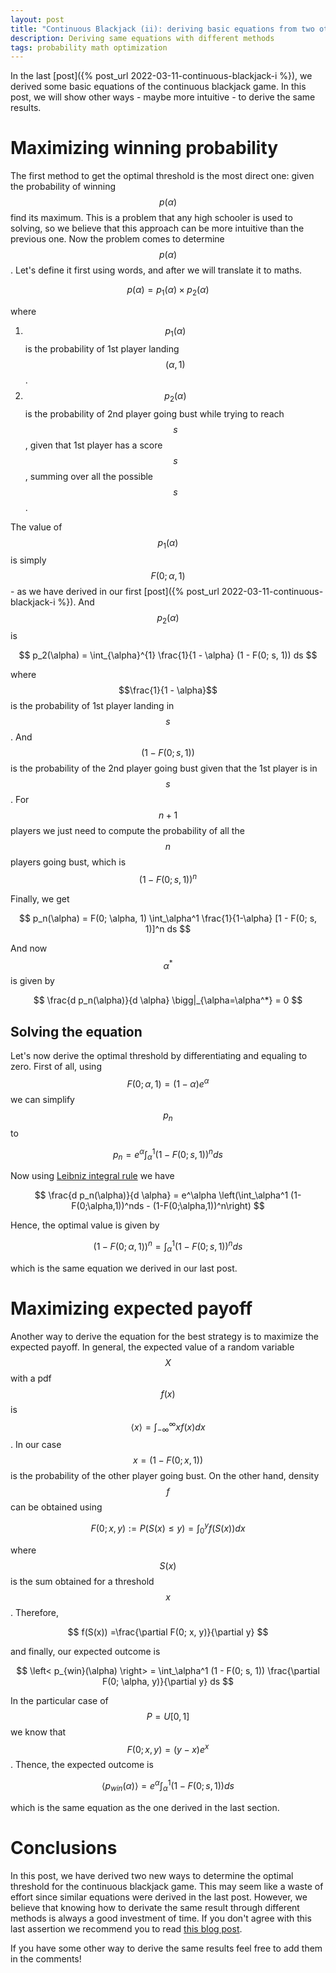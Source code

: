 ```yaml
---
layout: post
title: "Continuous Blackjack (ii): deriving basic equations from two other perspectives."
description: Deriving same equations with different methods
tags: probability math optimization
---
```



In the last [post]({% post_url 2022-03-11-continuous-blackjack-i %}), we derived some basic equations of the continuous blackjack game. In this post, we will show other ways - maybe more intuitive - to derive the same results.


# Maximizing winning probability


The first method to get the optimal threshold is the most direct one: given the probability of winning $$p(\alpha)$$ find its maximum. This is a problem that any high schooler is used to solving, so we believe that this approach can be more intuitive than the previous one. Now the problem comes to determine $$p(\alpha)$$. Let's define it first using words, and after we will translate it to maths.

$$
p(\alpha) = p_1(\alpha) \times p_2(\alpha)
$$

where 

1. $$p_1(\alpha)$$ is the probability of 1st player landing $$(\alpha, 1)$$.
2. $$p_2(\alpha)$$ is the probability of 2nd player going bust while trying to reach $$s$$, given that 1st player has a score $$s$$, summing over all the possible $$s$$.

The value of $$p_1(\alpha)$$ is simply $$F(0; \alpha, 1)$$ - as we have derived in our first [post]({% post_url 2022-03-11-continuous-blackjack-i %}). And $$p_2(\alpha)$$ is

$$
p_2(\alpha) = \int_{\alpha}^{1} \frac{1}{1 - \alpha} (1 - F(0; s, 1)) ds
$$ 

where $$\frac{1}{1 - \alpha}$$ is the probability of 1st player landing in $$s$$. And  $$(1 - F(0; s, 1))$$ is the probability of the 2nd player going bust given that the 1st player is in $$s$$. For $$n+1$$ players we just need to compute the probability of all the $$n$$ players going bust, which is $$(1 - F(0; s, 1))^n$$

Finally, we get

$$
p_n(\alpha) = F(0; \alpha, 1) \int_\alpha^1 \frac{1}{1-\alpha} [1 - F(0; s, 1)]^n ds
$$

And now $$\alpha^*$$ is given by

$$
\frac{d p_n(\alpha)}{d \alpha} \bigg|_{\alpha=\alpha^*} = 0
$$

## Solving the equation

Let's now derive the optimal threshold by differentiating and equaling to zero. First of all, using $$F(0; \alpha, 1) = (1 - \alpha)e^\alpha$$ we can simplify $$p_n$$ to

$$
p_n = e^\alpha \int_\alpha^1 (1 - F(0; s, 1))^n ds
$$

Now using [Leibniz integral rule](https://en.wikipedia.org/wiki/Leibniz_integral_rule) we have

$$
\frac{d p_n(\alpha)}{d \alpha} = e^\alpha \left(\int_\alpha^1 (1-F(0;\alpha,1))^nds - (1-F(0;\alpha,1))^n\right)
$$ 

Hence, the optimal value is given by

$$
(1-F(0;\alpha,1))^n = \int_\alpha^1 (1-F(0;s,1))^n ds
$$

which is the same equation we derived in our last post.

# Maximizing expected payoff

Another way to derive the equation for the best strategy is to maximize the expected payoff. In general, the expected value of a random variable $$X$$ with a pdf $$f(x)$$ is $$\left< x\right> = \int_{-\infty}^{\infty} xf(x) dx$$. In our case $$x = (1 - F(0; x, 1))$$ is the probability of the other player going bust. On the other hand, density $$f$$ can be obtained using

$$
F(0; x, y) := P(S(x) \leq y) = \int_0^y f(S(x))dx
$$

 where $$S(x)$$ is the sum obtained for a threshold $$x$$. Therefore, 
 
$$
f(S(x)) =\frac{\partial F(0; x, y)}{\partial y}
$$
 
 and finally, our expected outcome is

$$
\left< p_{win}(\alpha) \right> = \int_\alpha^1 (1 - F(0; s, 1)) \frac{\partial F(0; \alpha, y)}{\partial y} ds
$$

In the particular case of $$P=U[0, 1]$$ we know that $$F(0; x, y) = (y - x)e^x$$. Thence, the expected outcome is

$$
\left< p_{win}(\alpha) \right> = e^\alpha\int_\alpha^1 (1 - F(0; s, 1)) ds
$$

which is the same equation as the one derived in the last section.

# Conclusions

In this post, we have derived two new ways to determine the optimal threshold for the continuous blackjack game. This may seem like a waste of effort since similar equations were derived in the last post. However, we believe that knowing how to derivate the same result through different methods is always a good investment of time. If you don't agree with this last assertion we recommend you to read [this blog post](https://nabeelqu.co/understanding).

If you have some other way to derive the same results feel free to add them in the comments!